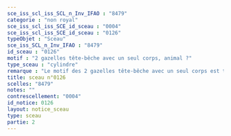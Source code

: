 ```yaml
---
sce_iss_scl_iss_SCL_n_Inv_IFAO : "8479"
categorie : "non royal"
sce_iss_scl_iss_SCE_id_sceau : "0004"
sce_iss_scl_iss_SCE_id_sceau : "0126"
typeObjet : "Sceau"
sce_iss_SCL_n_Inv_IFAO : "8479"
id_sceau : "0126"
motif : "2 gazelles tête-bêche avec un seul corps, animal ?"
type_sceau : "cylindre"
remarque : "Le motif des 2 gazelles tête-bêche avec un seul corps est très courant sur les estampilles à Balat et partout en Égypte : Wiese, Anfänge, p. 133-135 et type D6, pl. 23-24"
title: sceau n°0126
scelles: "8479"
notes: ""
contrescellement: "0004"
id_notice: 0126
layout: notice_sceau
type: sceau
partie: 2
---
```


